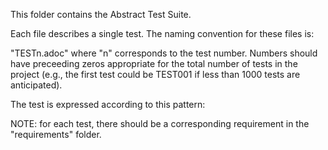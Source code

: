 This folder contains the Abstract Test Suite.

Each file describes a single test.
The naming convention for these files is:

"TESTn.adoc" where "n" corresponds to the test number. Numbers should have preceeding zeros appropriate for the total number of tests in the project (e.g., the first test could be TEST001 if less than 1000 tests are anticipated).

The test is expressed according to this pattern:

NOTE: for each test, there should be a corresponding requirement in the "requirements" folder.
